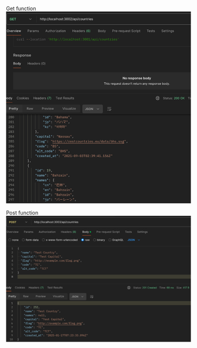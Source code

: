 Get function 
![Get Countries Screenshot](https://github.com/AZEINMU1911/asnTest/raw/main/get%20countries.png)

Post function 
![Post new Countries Screenshot](https://github.com/AZEINMU1911/asnTest/raw/main/post.png)
